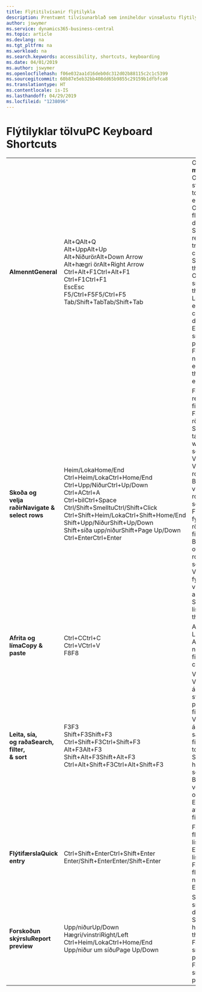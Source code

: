 ```yaml
---
title: Flýtitilvísanir flýtilykla
description: Prentvænt tilvísunarblað sem inniheldur vinsælustu flýtilyklana.
author: jswymer
ms.service: dynamics365-business-central
ms.topic: article
ms.devlang: na
ms.tgt_pltfrm: na
ms.workload: na
ms.search.keywords: accessibility, shortcuts, keyboarding
ms.date: 04/01/2019
ms.author: jswymer
ms.openlocfilehash: f06e032aa1d16deb0dc312d02b88115c2c1c5399
ms.sourcegitcommit: 60b87e5eb32bb408dd65b9855c29159b1dfbfca8
ms.translationtype: HT
ms.contentlocale: is-IS
ms.lasthandoff: 04/29/2019
ms.locfileid: "1238096"
---
```

# <a name="pc-keyboard-shortcuts"></a><span data-ttu-id="361d6-103">Flýtilyklar tölvu</span><span class="sxs-lookup"><span data-stu-id="361d6-103">PC Keyboard Shortcuts</span></span>

||||  
|----------------|-----------|----------------|
|<span data-ttu-id="361d6-104">**Almennt**</span><span class="sxs-lookup"><span data-stu-id="361d6-104">**General**</span></span>|<span data-ttu-id="361d6-105">Alt+Q</span><span class="sxs-lookup"><span data-stu-id="361d6-105">Alt+Q</span></span><br /><span data-ttu-id="361d6-106">Alt+Upp</span><span class="sxs-lookup"><span data-stu-id="361d6-106">Alt+Up</span></span><br /><span data-ttu-id="361d6-107">Alt+Niðurör</span><span class="sxs-lookup"><span data-stu-id="361d6-107">Alt+Down Arrow</span></span><br /><span data-ttu-id="361d6-108">Alt+hægri ör</span><span class="sxs-lookup"><span data-stu-id="361d6-108">Alt+Right Arrow</span></span><br /><span data-ttu-id="361d6-109">Ctrl+Alt+F1</span><span class="sxs-lookup"><span data-stu-id="361d6-109">Ctrl+Alt+F1</span></span><br /><span data-ttu-id="361d6-110">Ctrl+F1</span><span class="sxs-lookup"><span data-stu-id="361d6-110">Ctrl+F1</span></span><br /><span data-ttu-id="361d6-111">Esc</span><span class="sxs-lookup"><span data-stu-id="361d6-111">Esc</span></span><br /><span data-ttu-id="361d6-112">F5/Ctrl+F5</span><span class="sxs-lookup"><span data-stu-id="361d6-112">F5/Ctrl+F5</span></span><br /><span data-ttu-id="361d6-113">Tab/Shift+Tab</span><span class="sxs-lookup"><span data-stu-id="361d6-113">Tab/Shift+Tab</span></span><br />|<span data-ttu-id="361d6-114">Opna **Segðu mér**</span><span class="sxs-lookup"><span data-stu-id="361d6-114">Open **Tell me**</span></span><br /><span data-ttu-id="361d6-115">Opna ábendingu eða staðfestingarvillu</span><span class="sxs-lookup"><span data-stu-id="361d6-115">Open tooltip or validation error</span></span><br /><span data-ttu-id="361d6-116">Opna fellilista eða flettu upp</span><span class="sxs-lookup"><span data-stu-id="361d6-116">Open a drop-down or look up</span></span><br /><span data-ttu-id="361d6-117">Sjá færslur fyrir reiknað gildi</span><span class="sxs-lookup"><span data-stu-id="361d6-117">See the transactions for calculated value</span></span><br /><span data-ttu-id="361d6-118">Skoða síðuna</span><span class="sxs-lookup"><span data-stu-id="361d6-118">Inspect the page</span></span><br /><span data-ttu-id="361d6-119">Opna hjálp fyrir síðuna</span><span class="sxs-lookup"><span data-stu-id="361d6-119">Open help for the page</span></span><br /><span data-ttu-id="361d6-120">Loka núverandi síðu eða fellilista</span><span class="sxs-lookup"><span data-stu-id="361d6-120">Close the current page or drop-down</span></span><br /><span data-ttu-id="361d6-121">Endurnýja/endurhlaða síðan</span><span class="sxs-lookup"><span data-stu-id="361d6-121">Refresh/reload page</span></span><br /><span data-ttu-id="361d6-122">Færa áherslu á næstu/fyrri einingu</span><span class="sxs-lookup"><span data-stu-id="361d6-122">Move focus to the next/previous element</span></span>|
|<span data-ttu-id="361d6-123">**Skoða og <br />velja raðir**</span><span class="sxs-lookup"><span data-stu-id="361d6-123">**Navigate &<br />select rows**</span></span>| <span data-ttu-id="361d6-124">Heim/Loka</span><span class="sxs-lookup"><span data-stu-id="361d6-124">Home/End</span></span><br /><span data-ttu-id="361d6-125">Ctrl+Heim/Loka</span><span class="sxs-lookup"><span data-stu-id="361d6-125">Ctrl+Home/End</span></span> <br /><span data-ttu-id="361d6-126">Ctrl+Upp/Niður</span><span class="sxs-lookup"><span data-stu-id="361d6-126">Ctrl+Up/Down</span></span><br /><span data-ttu-id="361d6-127">Ctrl+A</span><span class="sxs-lookup"><span data-stu-id="361d6-127">Ctrl+A</span></span> <br /><span data-ttu-id="361d6-128">Ctrl+bil</span><span class="sxs-lookup"><span data-stu-id="361d6-128">Ctrl+Space</span></span><br /><span data-ttu-id="361d6-129">Ctrl/Shift+Smelltu</span><span class="sxs-lookup"><span data-stu-id="361d6-129">Ctrl/Shift+Click</span></span><br /><span data-ttu-id="361d6-130">Ctrl+Shift+Heim/Loka</span><span class="sxs-lookup"><span data-stu-id="361d6-130">Ctrl+Shift+Home/End</span></span><br /><span data-ttu-id="361d6-131">Shift+Upp/Niður</span><span class="sxs-lookup"><span data-stu-id="361d6-131">Shift+Up/Down</span></span><br /><span data-ttu-id="361d6-132">Shift+síða upp/niður</span><span class="sxs-lookup"><span data-stu-id="361d6-132">Shift+Page Up/Down</span></span><br /><span data-ttu-id="361d6-133">Ctrl+Enter</span><span class="sxs-lookup"><span data-stu-id="361d6-133">Ctrl+Enter</span></span>| <span data-ttu-id="361d6-134">Fara í fyrsta/síðasta reitinn</span><span class="sxs-lookup"><span data-stu-id="361d6-134">Go to first/last field</span></span><br /><span data-ttu-id="361d6-135">Fara í fyrstu/síðustu röð</span><span class="sxs-lookup"><span data-stu-id="361d6-135">Go to first/last row</span></span><br /><span data-ttu-id="361d6-136">Skoða án þess að tapa vali</span><span class="sxs-lookup"><span data-stu-id="361d6-136">Navigate without losing selection</span></span><br /><span data-ttu-id="361d6-137">Velja allt</span><span class="sxs-lookup"><span data-stu-id="361d6-137">Select all</span></span><br /><span data-ttu-id="361d6-138">Víxla raðavali</span><span class="sxs-lookup"><span data-stu-id="361d6-138">Toggle row selection</span></span><br /> <span data-ttu-id="361d6-139">Bæta röðinni/röðunum við valið</span><span class="sxs-lookup"><span data-stu-id="361d6-139">Add the row/rows to the selection</span></span><br /><span data-ttu-id="361d6-140">Framlengdu val í fyrsta/síðasta röð</span><span class="sxs-lookup"><span data-stu-id="361d6-140">Extend selection to first/last row</span></span><br /><span data-ttu-id="361d6-141">Bæta við röðum fyrir ofan/neðan við val</span><span class="sxs-lookup"><span data-stu-id="361d6-141">Add row above/below to selection</span></span><br /><span data-ttu-id="361d6-142">Velja sýnilegar raðir fyrir ofan/neðan</span><span class="sxs-lookup"><span data-stu-id="361d6-142">Select visible rows above/below</span></span> <br /><span data-ttu-id="361d6-143">Setja áherslu utan listans</span><span class="sxs-lookup"><span data-stu-id="361d6-143">Focus out of the list</span></span>|
|<span data-ttu-id="361d6-144">**Afrita og líma**</span><span class="sxs-lookup"><span data-stu-id="361d6-144">**Copy & paste**</span></span>|<span data-ttu-id="361d6-145">Ctrl+C</span><span class="sxs-lookup"><span data-stu-id="361d6-145">Ctrl+C</span></span><br /><span data-ttu-id="361d6-146">Ctrl+V</span><span class="sxs-lookup"><span data-stu-id="361d6-146">Ctrl+V</span></span><br /><span data-ttu-id="361d6-147">F8</span><span class="sxs-lookup"><span data-stu-id="361d6-147">F8</span></span>|<span data-ttu-id="361d6-148">Afrita raðir</span><span class="sxs-lookup"><span data-stu-id="361d6-148">Copy rows</span></span><br /><span data-ttu-id="361d6-149">Líma raðir</span><span class="sxs-lookup"><span data-stu-id="361d6-149">Paste rows</span></span><br /><span data-ttu-id="361d6-150">Afrita reit hér að ofan í núverandi röð</span><span class="sxs-lookup"><span data-stu-id="361d6-150">Copy field above into current row</span></span>|
|<span data-ttu-id="361d6-151">**Leita, sía, <br />og raða**</span><span class="sxs-lookup"><span data-stu-id="361d6-151">**Search, filter, <br />& sort**</span></span>|<span data-ttu-id="361d6-152">F3</span><span class="sxs-lookup"><span data-stu-id="361d6-152">F3</span></span><br /><span data-ttu-id="361d6-153">Shift+F3</span><span class="sxs-lookup"><span data-stu-id="361d6-153">Shift+F3</span></span><br /><span data-ttu-id="361d6-154">Ctrl+Shift+F3</span><span class="sxs-lookup"><span data-stu-id="361d6-154">Ctrl+Shift+F3</span></span><br /><span data-ttu-id="361d6-155">Alt+F3</span><span class="sxs-lookup"><span data-stu-id="361d6-155">Alt+F3</span></span><br /><span data-ttu-id="361d6-156">Shift+Alt+F3</span><span class="sxs-lookup"><span data-stu-id="361d6-156">Shift+Alt+F3</span></span><br /><span data-ttu-id="361d6-157">Ctrl+Alt+Shift+F3</span><span class="sxs-lookup"><span data-stu-id="361d6-157">Ctrl+Alt+Shift+F3</span></span>|<span data-ttu-id="361d6-158">Víxla leit</span><span class="sxs-lookup"><span data-stu-id="361d6-158">Toggle search</span></span><br /><span data-ttu-id="361d6-159">Víxla síusvæði; setja áherslu á svæðasíur</span><span class="sxs-lookup"><span data-stu-id="361d6-159">Toggle filter pane; focus on field filters</span></span><br /><span data-ttu-id="361d6-160">Víxla síusvæði; setja áherslu á samtölusíur</span><span class="sxs-lookup"><span data-stu-id="361d6-160">Toggle filter pane; focus on totals filters</span></span><br /><span data-ttu-id="361d6-161">Síur á völdum hólfgildum</span><span class="sxs-lookup"><span data-stu-id="361d6-161">Filter on selected cell value</span></span><br /><span data-ttu-id="361d6-162">Bættu við síu á völdum reit</span><span class="sxs-lookup"><span data-stu-id="361d6-162">Add filter on selected field</span></span><br /><span data-ttu-id="361d6-163">Endurstilla afmarkanir</span><span class="sxs-lookup"><span data-stu-id="361d6-163">Reset filters</span></span>|
|<span data-ttu-id="361d6-164">**Flýtifærsla**</span><span class="sxs-lookup"><span data-stu-id="361d6-164">**Quick entry**</span></span>|<span data-ttu-id="361d6-165">Ctrl+Shift+Enter</span><span class="sxs-lookup"><span data-stu-id="361d6-165">Ctrl+Shift+Enter</span></span><br /><span data-ttu-id="361d6-166">Enter/Shift+Enter</span><span class="sxs-lookup"><span data-stu-id="361d6-166">Enter/Shift+Enter</span></span>|<span data-ttu-id="361d6-167">Fara í næsta reit flýtifærslu utan lista</span><span class="sxs-lookup"><span data-stu-id="361d6-167">Go to next Quick Entry field outside a list</span></span><br /><span data-ttu-id="361d6-168">Fara í næsta/fyrri reit flýtifærslu</span><span class="sxs-lookup"><span data-stu-id="361d6-168">Go to next/previous Quick Entry field</span></span>|
|<span data-ttu-id="361d6-169">**Forskoðun skýrslu**</span><span class="sxs-lookup"><span data-stu-id="361d6-169">**Report preview**</span></span>|<span data-ttu-id="361d6-170">Upp/niður</span><span class="sxs-lookup"><span data-stu-id="361d6-170">Up/Down</span></span><br /><span data-ttu-id="361d6-171">Hægri/vinstri</span><span class="sxs-lookup"><span data-stu-id="361d6-171">Right/Left</span></span><br /><span data-ttu-id="361d6-172">Ctrl+Heim/Loka</span><span class="sxs-lookup"><span data-stu-id="361d6-172">Ctrl+Home/End</span></span><br /><span data-ttu-id="361d6-173">Upp/niður um síðu</span><span class="sxs-lookup"><span data-stu-id="361d6-173">Page Up/Down</span></span>|<span data-ttu-id="361d6-174">Skruna upp og niður á síðunni</span><span class="sxs-lookup"><span data-stu-id="361d6-174">Scroll up and down the page</span></span><br /><span data-ttu-id="361d6-175">Skruna til hægri/vinstri</span><span class="sxs-lookup"><span data-stu-id="361d6-175">Scroll to the right/left</span></span> <br /><span data-ttu-id="361d6-176">Fara á fyrstu/síðustu síðu</span><span class="sxs-lookup"><span data-stu-id="361d6-176">Go to the first/last page</span></span><br /><span data-ttu-id="361d6-177">Fara á fyrri/næstu síðu</span><span class="sxs-lookup"><span data-stu-id="361d6-177">Go to the previous/next page</span></span>|
